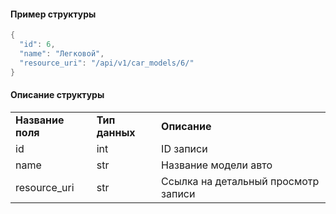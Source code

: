 #### Пример структуры

```java
{
  "id": 6,
  "name": "Легковой",
  "resource_uri": "/api/v1/car_models/6/"
}
```

#### Описание структуры

|     |     |     |
| --- | --- | --- |
| **Название поля** | **Тип данных** | **Описание** |
| id  | int | ID записи |
| name | str | Название модели авто |
| resource_uri | str | Ссылка на детальный просмотр записи |